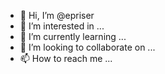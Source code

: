 - 👋 Hi, I’m @epriser
- 👀 I’m interested in ...
- 🌱 I’m currently learning ...
- 💞️ I’m looking to collaborate on ...
- 📫 How to reach me ...

<!---
epriser/epriser is a ✨ special ✨ repository because its `README.md` (this file) appears on your GitHub profile.
You can click the Preview link to take a look at your changes.
--->
